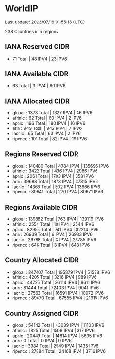# WorldIP

Last update: 2023/07/16 01:55:13 (UTC)

238 Countries in 5 regions

## IANA Reserved CIDR

- 71 Total | 48 IPV4 | 23 IPV6

## IANA Available CIDR

- 63 Total | 3 IPV4 | 60 IPV6

## IANA Allocated CIDR

- global : 1373 Total | 1327 IPV4 | 46 IPV6
- afrinic : 62 Total | 60 IPV4 | 2 IPV6
- apnic : 196 Total | 180 IPV4 | 16 IPV6
- arin : 949 Total | 942 IPV4 | 7 IPV6
- lacnic : 65 Total | 63 IPV4 | 2 IPV6
- ripencc : 101 Total | 82 IPV4 | 19 IPV6

## Regions Reserved CIDR

- global : 140480 Total | 4784 IPV4 | 135696 IPV6
- afrinic : 3422 Total | 436 IPV4 | 2986 IPV6
- apnic : 2061 Total | 1703 IPV4 | 358 IPV6
- arin : 39688 Total | 1873 IPV4 | 37815 IPV6
- lacnic : 14368 Total | 502 IPV4 | 13866 IPV6
- ripencc : 80941 Total | 270 IPV4 | 80671 IPV6

## Regions Available CIDR

- global : 139882 Total | 763 IPV4 | 139119 IPV6
- afrinic : 2554 Total | 10 IPV4 | 2544 IPV6
- apnic : 82955 Total | 741 IPV4 | 82214 IPV6
- arin : 26939 Total | 6 IPV4 | 26933 IPV6
- lacnic : 26788 Total | 3 IPV4 | 26785 IPV6
- ripencc : 646 Total | 3 IPV4 | 643 IPV6

## Country Allocated CIDR

- global : 247407 Total | 195879 IPV4 | 51528 IPV6
- afrinic : 4205 Total | 3216 IPV4 | 989 IPV6
- apnic : 44725 Total | 36114 IPV4 | 8611 IPV6
- arin : 81444 Total | 72403 IPV4 | 9041 IPV6
- lacnic : 27563 Total | 16591 IPV4 | 10972 IPV6
- ripencc : 89470 Total | 67555 IPV4 | 21915 IPV6

## Country Assigned CIDR

- global : 54142 Total | 43039 IPV4 | 11103 IPV6
- afrinic : 1825 Total | 1508 IPV4 | 317 IPV6
- apnic : 20449 Total | 14814 IPV4 | 5635 IPV6
- arin : 0 Total | 0 IPV4 | 0 IPV6
- lacnic : 3984 Total | 2549 IPV4 | 1435 IPV6
- ripencc : 27884 Total | 24168 IPV4 | 3716 IPV6
